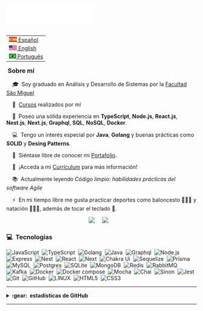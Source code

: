 <img src="images/svg/header_es.svg"></img>

<table align="right">
 <tr><td><a href="README_es.md"><img src="images/es-flag.png" height="13"> Español</a></td></tr>
 <tr><td><a href="README_us.md"><img src="images/us-flag.png" height="13"> English</a></td></tr>
 <tr><td><a href="README.md"><img src="images/br-flag.png" height="13"> Português</a></td></tr>
</table>

### &nbsp;Sobre mí

&nbsp;&nbsp;&nbsp; 🎓 &nbsp;Soy graduado en Análisis y Desarrollo de Sistemas por la <a href="https://www.unisaomiguel.edu.br/ead/analise-e-desenvolvimento-de-sistemas/">Facultad São Miguel</a></p>

&nbsp;&nbsp;&nbsp; 📑 &nbsp;<a href="https://v2.credential.net/profile/tiagoemanueldonascimento981866/wallet#gs.belygj">Cursos</a> realizados por mí</p>

&nbsp;&nbsp;&nbsp; 🔭 &nbsp;Poseo una sólida experiencia en **TypeScript**, **Node.js**, **React.js**, **Nest.js**, **Next.js**, **Graphql**, **SQL**, **NoSQL**, **Docker**.

&nbsp;&nbsp;&nbsp; 💻 &nbsp;Tengo un interés especial por **Java**, **Golang** y buenas prácticas como **SOLID** y **Desing Patterns**.

&nbsp;&nbsp;&nbsp; 🎯 &nbsp;Siéntase libre de conocer mi <a href="https://tiago-portifolio.vercel.app" target="_blank">Portafolio</a>.</p>

&nbsp;&nbsp;&nbsp; 📝 &nbsp;¡Acceda a mi <a href="https://gitconnected.com/tiagoemanuel8/resume" target="_blank">Currículum</a> para más información!

&nbsp;&nbsp;&nbsp; 📚 &nbsp;Actualmente leyendo *Código limpio: habilidades prácticas del software Agile*

&nbsp;&nbsp;&nbsp; ⚡ &nbsp;En mi tiempo libre me gusta practicar deportes como baloncesto ⛹🏽‍♂️ y natación 🏊🏽‍♂️, además de tocar el teclado 🎹.

<p align="center">
  <a href="mailto:tiago.emanuel.n@gmail.com?subject=Olá%20Tiago%20Emanuel"><img src="https://img.shields.io/badge/gmail-%23D14836.svg?&style=for-the-badge&logo=gmail&logoColor=white" /></a>&nbsp;&nbsp;&nbsp;&nbsp;
  <a href="https://www.linkedin.com/in/tiago-emanuel/"><img src="https://img.shields.io/badge/linkedin-%230077B5.svg?&style=for-the-badge&logo=linkedin&logoColor=white" /></a>&nbsp;&nbsp;&nbsp;&nbsp;
</p>

### :computer: &nbsp;Tecnologías
 ![JavaScript](https://img.shields.io/badge/Javascript-323330.svg?&style=flat&logo=javascript&logoColor=%23F7DF1E)&nbsp;
 ![TypeScript](https://img.shields.io/badge/TypeScript-3178C6.svg?&style=flat&logo=typescript&logoColor=white)&nbsp;
 ![Golang](https://img.shields.io/badge/Go-00ADD8.svg?&style=flat&logo=go&logoColor=white)&nbsp;
 ![Java](https://img.shields.io/badge/Java-007396?style=flat&logo=java&logoColor=white)&nbsp;
 ![Graphql](https://img.shields.io/badge/GraphQL-E10098?style=flat&logo=graphql&logoColor=white)&nbsp;
 ![Node.js](https://img.shields.io/badge/Node.js-339933.svg?&style=flat&logo=node.js&logoColor=white)&nbsp;
 ![Express](https://img.shields.io/badge/Express-000000.svg?&style=flat&logo=express&logoColor=white)&nbsp;
 ![Nest](https://img.shields.io/badge/Nest.js-E0234E?style=flat&logo=nestjs&logoColor=white)&nbsp;
 ![React](https://img.shields.io/badge/React-61DAFB?style=flat&logo=react&logoColor=white)&nbsp;
 ![Next](https://img.shields.io/badge/Next.js-000000?style=flat&logo=next.js&logoColor=white)&nbsp;
 ![Chakra Ui](https://img.shields.io/badge/Chakra_UI-319795?style=flat&logo=chakra-ui&logoColor=white)&nbsp;
 ![Sequelize](https://img.shields.io/badge/Sequelize-52B0E7.svg?&style=flat&logo=sequelize&logoColor=white)&nbsp;
 ![Prisma](https://img.shields.io/badge/Prisma-2D3748?style=flat&logo=prisma&logoColor=white)&nbsp;
 ![MySQL](https://img.shields.io/badge/MySQL-4479A1.svg?&style=flat&logo=mysql&logoColor=white)&nbsp;
 ![Postgres](https://img.shields.io/badge/PostgreSQL-336791?style=flat&logo=postgresql&logoColor=white)&nbsp;
 ![SQLite](https://img.shields.io/badge/SQLite-003B57?style=flat&logo=sqlite&logoColor=white)&nbsp;
 ![MongoDB](https://img.shields.io/badge/MongoDB-47A248?style=flat&logo=mongodb&logoColor=white)&nbsp;
 ![Redis](https://img.shields.io/badge/Redis-DC382D?style=flat&logo=redis&logoColor=white)&nbsp;
 ![RabbitMQ](https://img.shields.io/badge/RabbitMQ-FF6600?style=flat&logo=rabbitmq&logoColor=white)&nbsp;
 ![Kafka](https://img.shields.io/badge/Apache_Kafka-231F20?style=flat&logo=apache-kafka&logoColor=white)&nbsp;
 ![Docker](https://img.shields.io/badge/Docker-2496ED.svg?&style=flat&logo=docker&logoColor=white)&nbsp;
 ![Docker compose](https://img.shields.io/badge/Docker%20Compose-2496ED.svg?&style=flat&logo=docker&logoColor=white)&nbsp;
 ![Mocha](https://img.shields.io/badge/Mocha-8D6748.svg?&style=flat&logo=mocha&logoColor=white)&nbsp;
 ![Chai](https://img.shields.io/badge/Chai-A30701.svg?&style=flat&logo=chai&logoColor=white)&nbsp;
 ![Sinon](https://img.shields.io/badge/Sinon-995F44.svg?&style=flat&logo=sinon&logoColor=white)&nbsp;
 ![Jest](https://img.shields.io/badge/Jest-C21325.svg?&style=flat&logo=jest&logoColor=white)&nbsp;
 ![Git](https://img.shields.io/badge/GIT-%23F05033.svg?&style=flat&logo=git&logoColor=white)&nbsp;
 ![GitHub](https://img.shields.io/badge/GITHUB-%23121011.svg?&style=flat&logo=github&logoColor=white)&nbsp;
 ![LINUX](https://img.shields.io/badge/LINUX-FCC624?style=flat-square&logo=linux&logoColor=black)&nbsp;
 ![HTML5](https://img.shields.io/badge/HTML5-E34F26.svg?&style=flat&logo=html5&logoColor=white)&nbsp;
 ![CSS3](https://img.shields.io/badge/CSS3-%231572B6.svg?&style=flat&logo=css3&logoColor=white)&nbsp;

<hr/>


<details>
  <summary><b>:gear: &nbsp;estadísticas de GitHub</b></summary>
  <br/>
    <p align="center">
        <img height="137px" src="https://github-readme-streak-stats.herokuapp.com/?user=TiagoEmanuel8&hide_border=true&theme=tokyonight" />
    </p>
    <p align="center">
        <img height="137px" src="https://github-readme-stats.vercel.app/api?username=TiagoEmanuel8&hide_title=true&hide_border=true&show_icons=true&include_all_commits=true&count_private=true&line_height=21&theme=tokyonight" /> <img height="137px" src="https://github-readme-stats.vercel.app/api/top-langs/?username=TiagoEmanuel8&exclude_repo=awesome-Profile-README-templates,species-Api,trybe-exercises,trivia,starwars-Planets,easy-sac,sac-easy-chat,nbb-presentation,nodejs-concepts,github-readme-stats,trybewallet,recipes-app,exercise-sequelize-associations,tiago.portifolio,cookmaster,sac-easy-chat,species-Api,Awesome-Profile-README-templates,alurakut&layout=compact&langs_count=8&theme=tokyonight" />
    </p>
</details>

<hr/>
<br/>

